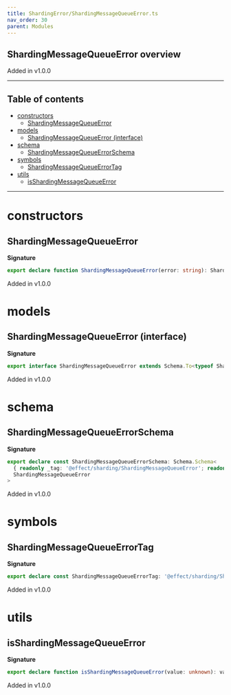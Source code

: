 ```yaml
---
title: ShardingError/ShardingMessageQueueError.ts
nav_order: 30
parent: Modules
---
```


## ShardingMessageQueueError overview

Added in v1.0.0

---

<h2 class="text-delta">Table of contents</h2>

- [constructors](#constructors)
  - [ShardingMessageQueueError](#shardingmessagequeueerror)
- [models](#models)
  - [ShardingMessageQueueError (interface)](#shardingmessagequeueerror-interface)
- [schema](#schema)
  - [ShardingMessageQueueErrorSchema](#shardingmessagequeueerrorschema)
- [symbols](#symbols)
  - [ShardingMessageQueueErrorTag](#shardingmessagequeueerrortag)
- [utils](#utils)
  - [isShardingMessageQueueError](#isshardingmessagequeueerror)

---

# constructors

## ShardingMessageQueueError

**Signature**

```ts
export declare function ShardingMessageQueueError(error: string): ShardingMessageQueueError
```

Added in v1.0.0

# models

## ShardingMessageQueueError (interface)

**Signature**

```ts
export interface ShardingMessageQueueError extends Schema.To<typeof ShardingMessageQueueErrorSchema_> {}
```

Added in v1.0.0

# schema

## ShardingMessageQueueErrorSchema

**Signature**

```ts
export declare const ShardingMessageQueueErrorSchema: Schema.Schema<
  { readonly _tag: '@effect/sharding/ShardingMessageQueueError'; readonly error: string },
  ShardingMessageQueueError
>
```

Added in v1.0.0

# symbols

## ShardingMessageQueueErrorTag

**Signature**

```ts
export declare const ShardingMessageQueueErrorTag: '@effect/sharding/ShardingMessageQueueError'
```

Added in v1.0.0

# utils

## isShardingMessageQueueError

**Signature**

```ts
export declare function isShardingMessageQueueError(value: unknown): value is ShardingMessageQueueError
```

Added in v1.0.0
